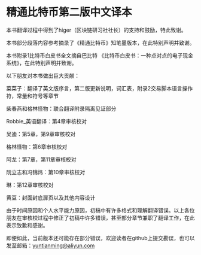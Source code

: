 # 精通比特币第二版中文译本

本书翻译过程中得到了higer（区块链研习社社长）的支持和鼓励，特此致谢。

本书部分段落内容参考摘录了《精通比特币》知笔墨版本，在此特别声明并致谢。

本书附录1比特币白皮书全文摘自巴比特 《比特币白皮书：一种点对点的电子现金系统》，在此特别声明并致谢。

以下朋友对本书做出巨大贡献：

菜菜子：翻译了英文版序言，第二版更新说明，词汇表，附录2交易脚本语言操作符，常量和符号等章节

柴春燕和格林怪物：联合翻译附录隔离见证部分

Robbie_英语翻译：第4章审核校对

吴迪：第5章，第9章审核校对

格林怪物：第6章审核校对

阿龙：第7章，第11章审核校对

阮立志和冯锦炜：第10章审核校对

琳：第12章审核校对

黄豆：封面封底扉页以及其他内容设计

由于时间原因和个人水平能力原因，初稿中有许多格式和理解翻译错误。以上各位朋友在审核校过程中修正了初稿中许多错误，甚至部分章节兼职了翻译工作，在此表示致歉和感谢。

即便如此，当前版本还可能存在部分错误，欢迎读者在github上提交勘误，也可以发至邮箱：yuntianming@aliyun.com


